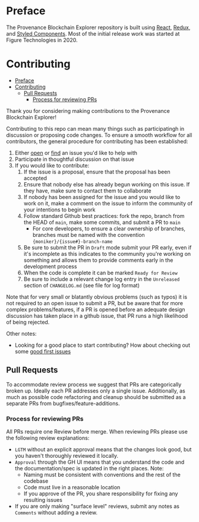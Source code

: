# Preface 

The Provenance Blockchain Explorer repository is built using [React](https://reactjs.org/), [Redux](https://redux.js.org/), and [Styled Components](https://styled-components.com/).  Most of the initial release work was started at Figure Technologies in 2020.

# Contributing

- [Preface](#preface)
- [Contributing](#contributing)
  - [Pull Requests](#pull-requests)
    - [Process for reviewing PRs](#process-for-reviewing-prs)

Thank you for considering making contributions to the Provenance Blockchain Explorer!

Contributing to this repo can mean many things such as participatingh in
discussion or proposing code changes. To ensure a smooth workflow for all
contributors, the general procedure for contributing has been established:

1. Either [open](https://github.com/provenance-io/explorer-frontend/issues/new/choose) or
   [find](https://github.com/provenance-io/explorer-frontend/issues) an issue you'd like to help with
2. Participate in thoughtful discussion on that issue
3. If you would like to contribute:
   1. If the issue is a proposal, ensure that the proposal has been accepted
   2. Ensure that nobody else has already begun working on this issue. If they have,
      make sure to contact them to collaborate
   3. If nobody has been assigned for the issue and you would like to work on it,
      make a comment on the issue to inform the community of your intentions
      to begin work
   4. Follow standard Github best practices: fork the repo, branch from the
      HEAD of `main`, make some commits, and submit a PR to `main`
      - For core developers, to ensure a clear ownership of branches, branches must be named with the convention `{moniker}/{issue#}-branch-name`
   5. Be sure to submit the PR in `Draft` mode submit your PR early, even if
      it's incomplete as this indicates to the community you're working on
      something and allows them to provide comments early in the development process
   6. When the code is complete it can be marked `Ready for Review`
   7. Be sure to include a relevant change log entry in the `Unreleased` section
      of `CHANGELOG.md` (see file for log format)

Note that for very small or blatantly obvious problems (such as typos) it is
not required to an open issue to submit a PR, but be aware that for more complex
problems/features, if a PR is opened before an adequate design discussion has
taken place in a github issue, that PR runs a high likelihood of being rejected.

Other notes:

- Looking for a good place to start contributing? How about checking out some
  [good first issues](https://github.com/provenance-io/provenance/issues?q=is%3Aopen+is%3Aissue+label%3A%22good+first+issue%22)

## Pull Requests

To accommodate review process we suggest that PRs are categorically broken up.
Ideally each PR addresses only a single issue. Additionally, as much as possible
code refactoring and cleanup should be submitted as a separate PRs from bugfixes/feature-additions.

### Process for reviewing PRs

All PRs require one Review before merge. When reviewing PRs please use the following review explanations:

- `LGTM` without an explicit approval means that the changes look good, but you haven't thoroughly reviewed it locally.
- `Approval` through the GH UI means that you understand the code and the documentation/spec is updated in the right places.  Note:
  - Naming must be consistent with conventions and the rest of the codebase
  - Code must live in a reasonable location
  - If you approve of the PR, you share responsibility for fixing any resulting issues
- If you are only making "surface level" reviews, submit any notes as `Comments` without adding a review.
